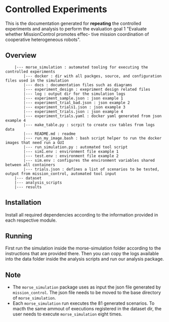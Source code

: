 # Controlled Experiments

This is the documentation generated for **repeating** the controlled experiments and analysis to perform the evaluation goal 1 "Evaluate whether MissionControl promotes effec-
tive mission coordination of cooperative heterogeneous robots".

## Overview

```
    |--- morse_simulation : automated tooling for executing the controlled experiments
        |--- docker : dir with all packges, source, and configuration files used in the simulation
        |--- docs : documentation files such as diagrams
        |--- experiment_design : exepriment design related files
        |--- log : output dir for the simulation logs
        |--- experiment_sample.json : json example 1
        |--- experiment_trial_bad.json : json example 2
        |--- experiment_trials1.json : json example 3
        |--- experiment_trials.json : json example 4
        |--- experiment_trials.yaml : docker yaml generated from json example 4
        |--- make_table.py : scrpit to create csv tables from logs data
        |--- README.md : readme
        |--- run_my_image.bash : bash script helper to run the docker images that need run a GUI
        |--- run_simulation.py : automated tool script
        |--- sim1.env : environment file example 1
        |--- test.env : environment file example 2
        |--- sim.env : configures the environment variables shared between all containers
        |--- trials.json : defines a list of scenarios to be tested, output from mission_control, automated tool input
    |--- dataset
    |--- analysis_scripts
    |--- results
```


## Installation

Install all required dependencies according to the information provided in each respective module.

## Running

First run the simulation inside the morse-simulation folder according to the instructions that are provided there.
Then you can copy the logs available into the data folder inside the analysis scripts and run our analysis package.


## Note
- The `morse_simulation` package uses as input the json file generated by `mission_control`. The json file needs to be moved to the base directory of `morse_simulation`.
- Each `morse_simulation` run executes the 81 generated scenarios. To macth the same ammout of executions registered in the dataset dir, the user needs to execute `morse_simulation` eight times.

